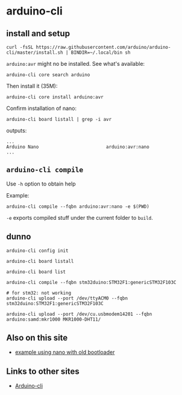 # arduino-cli

## install and setup

```
curl -fsSL https://raw.githubusercontent.com/arduino/arduino-cli/master/install.sh | BINDIR=~/.local/bin sh

```

`arduino:avr` might no be installed.  See what's available:
```
arduino-cli core search arduino
```

Then install it (35M):
```
arduino-cli core install arduino:avr
```

Confirm installation of nano:
```
arduino-cli board listall | grep -i avr
```
outputs:
```
...
Arduino Nano                         arduino:avr:nano   
...
```


## `arduino-cli compile`

Use `-h` option to obtain help

Example:
```
arduino-cli compile --fqbn arduino:avr:nano -e $(PWD)
```

`-e` exports compiled stuff under the current folder to `build`.


## dunno

```
arduino-cli config init

arduino-cli board listall

arduino-cli board list

arduino-cli compile --fqbn stm32duino:STM32F1:genericSTM32F103C

# for stm32: not working
arduino-cli upload --port /dev/ttyACM0 --fqbn stm32duino:STM32F1:genericSTM32F103C

arduino-cli upload --port /dev/cu.usbmodem14201 --fqbn arduino:samd:mkr1000 MKR1000-DHT11/
```

## Also on this site

* [example using nano with old bootloader](../nano/arduino-cl-blink)

## Links to other sites

* [Arduino-cli](https://www.survivingwithandroid.com/arduino-cli-compile-upload-manage-libraries-cores-boards/)

